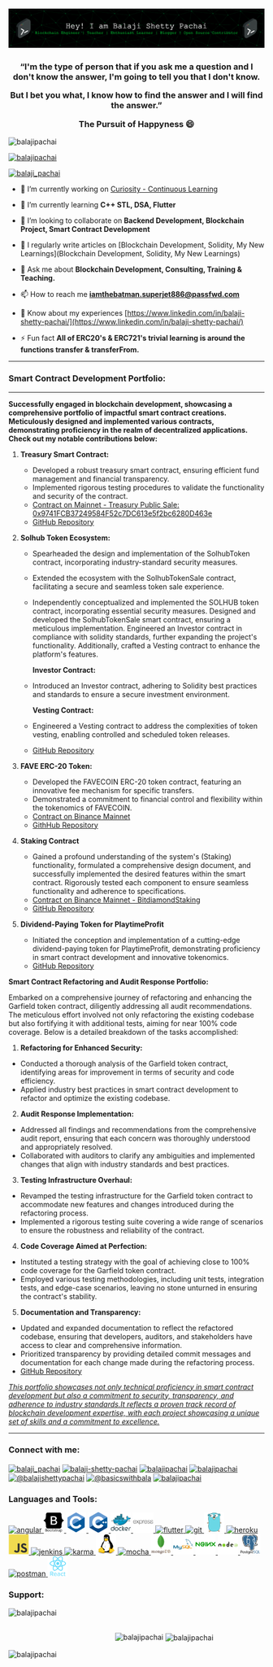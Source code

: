

<h3 align="center">
<img src="./header-image.png">
</h3>
<h3 align="center">
“I'm the type of person that if you ask me a question and I don't know the answer,
I'm going to tell you that I don't know.

But I bet you what, I know how to find the answer and I will find the answer.”

 The Pursuit of Happyness 😄</h3>

<p align="left"> <img src="https://komarev.com/ghpvc/?username=balajipachai&label=Profile%20views&color=0e75b6&style=flat" alt="balajipachai" /> </p>

<p align="left"> <a href="https://github.com/ryo-ma/github-profile-trophy"><img src="https://github-profile-trophy.vercel.app/?username=balajipachai" alt="balajipachai" /></a> </p>

<p align="left"> <a href="https://twitter.com/balaji_pachai" target="blank"><img src="https://img.shields.io/twitter/follow/balaji_pachai?logo=twitter&style=for-the-badge" alt="balaji_pachai" /></a> </p>

- 🔭 I’m currently working on [Curiosity - Continuous Learning](https://github.com/balajipachai/curiosity)

- 🌱 I’m currently learning **C++ STL, DSA, Flutter**

- 👯 I’m looking to collaborate on **Backend Development, Blockchain Project, Smart Contract Development**

- 📝 I regularly write articles on [Blockchain Development, Solidity, My New Learnings](Blockchain Development, Solidity, My New Learnings)

- 💬 Ask me about **Blockchain Development, Consulting, Training & Teaching.**

- 📫 How to reach me **iamthebatman.superjet886@passfwd.com**

- 📄 Know about my experiences [https://www.linkedin.com/in/balaji-shetty-pachai/](https://www.linkedin.com/in/balaji-shetty-pachai/)

- ⚡ Fun fact **All of ERC20's & ERC721's trivial learning is around the functions transfer & transferFrom.**

---
### Smart Contract Development Portfolio:
---

**Successfully engaged in blockchain development, showcasing a comprehensive portfolio of impactful smart contract creations. Meticulously designed and implemented various contracts, demonstrating proficiency in the realm of decentralized applications. Check out my notable contributions below:**

1. **Treasury Smart Contract:**
   - Developed a robust treasury smart contract, ensuring efficient fund management and financial transparency.
   - Implemented rigorous testing procedures to validate the functionality and security of the contract.
    - [Contract on Mainnet - Treasury Public Sale: 0x9741FCB37249584F52c7DC613e5f2bc6280D463e](https://etherscan.io/address/0x9741fcb37249584f52c7dc613e5f2bc6280d463e)
    - [GitHub Repository](https://github.com/b-cube-ai/b-cube-ico/tree/feat/new-sale-contracts)

2. **Solhub Token Ecosystem:**
   - Spearheaded the design and implementation of the SolhubToken contract, incorporating industry-standard security measures.
   - Extended the ecosystem with the SolhubTokenSale contract, facilitating a secure and seamless token sale experience.
   - Independently conceptualized and implemented the SOLHUB token contract, incorporating essential security measures. Designed and developed the SolhubTokenSale smart contract, ensuring a meticulous implementation. Engineered an Investor contract in compliance with solidity standards, further expanding the project's functionality. Additionally, crafted a Vesting contract to enhance the platform's features.
   
     **Investor Contract:**
   - Introduced an Investor contract, adhering to Solidity best practices and standards to ensure a secure investment environment.

        **Vesting Contract:**
   - Engineered a Vesting contract to address the complexities of token vesting, enabling controlled and scheduled token releases.

   - [GitHub Repository](https://github.com/solhub-finance/ico-contracts)

3. **FAVE ERC-20 Token:**
   - Developed the FAVECOIN ERC-20 token contract, featuring an innovative fee mechanism for specific transfers.
   - Demonstrated a commitment to financial control and flexibility within the tokenomics of FAVECOIN.
   - [Contract on Binance Mainnet](https://testnet.bscscan.com/token/0x51aC4626A5223305a22336483bFfE7862f5f0858#code)
   - [GithHub Repository](https://github.com/balajipachai/favecoin-sc)

4. **Staking Contract**
    - Gained a profound understanding of the system's (Staking) functionality, formulated a comprehensive design document, and successfully implemented the desired features within the smart contract. Rigorously tested each component to ensure seamless functionality and adherence to specifications. 
    - [Contract on Binance Mainnet - BitdiamondStaking](https://bscscan.com/address/0x34de06b7036db790e706f28a7ef9fcedb98971cc#code)
    - [GitHub Repository](https://github.com/balajipachai/bitdiamond-sc)

5. **Dividend-Paying Token for PlaytimeProfit**
    - Initiated the conception and implementation of a cutting-edge dividend-paying token for PlaytimeProfit, demonstrating proficiency in smart contract development and innovative tokenomics.
    - [GitHub Repository](https://github.com/playtimeprofit/definetics)

 **Smart Contract Refactoring and Audit Response Portfolio:**

   Embarked on a comprehensive journey of refactoring and enhancing the Garfield token contract, diligently addressing all audit recommendations. The meticulous effort involved not only refactoring the existing codebase but also fortifying it with additional tests, aiming for near 100% code coverage. Below is a detailed breakdown of the tasks accomplished:

   1. **Refactoring for Enhanced Security:**
   - Conducted a thorough analysis of the Garfield token contract, identifying areas for improvement in terms of security and code efficiency.
   - Applied industry best practices in smart contract development to refactor and optimize the existing codebase.

   2. **Audit Response Implementation:**
   - Addressed all findings and recommendations from the comprehensive audit report, ensuring that each concern was thoroughly understood and appropriately resolved.
   - Collaborated with auditors to clarify any ambiguities and implemented changes that align with industry standards and best practices.

   3. **Testing Infrastructure Overhaul:**
   - Revamped the testing infrastructure for the Garfield token contract to accommodate new features and changes introduced during the refactoring process.
   - Implemented a rigorous testing suite covering a wide range of scenarios to ensure the robustness and reliability of the contract.

   4. **Code Coverage Aimed at Perfection:**
   - Instituted a testing strategy with the goal of achieving close to 100% code coverage for the Garfield token contract.
   - Employed various testing methodologies, including unit tests, integration tests, and edge-case scenarios, leaving no stone unturned in ensuring the contract's stability.

   5. **Documentation and Transparency:**
   - Updated and expanded documentation to reflect the refactored codebase, ensuring that developers, auditors, and stakeholders have access to clear and comprehensive information.
   - Prioritized transparency by providing detailed commit messages and documentation for each change made during the refactoring process.
   - [GitHub Repository](https://github.com/AndreaGarfield/GAR-SC-EDIT-)

<u>*This portfolio showcases not only technical proficiency in smart contract development but also a commitment to security, transparency, and adherence to industry standards.It reflects a proven track record of blockchain development expertise, with each project showcasing a unique set of skills and a commitment to excellence.*</u>

---

<h3 align="left">Connect with me:</h3>
<p align="left">
<a href="https://twitter.com/balaji_pachai" target="blank"><img align="center" src="https://raw.githubusercontent.com/rahuldkjain/github-profile-readme-generator/master/src/images/icons/Social/twitter.svg" alt="balaji_pachai" height="30" width="40" /></a>
<a href="https://linkedin.com/in/balaji-shetty-pachai" target="blank"><img align="center" src="https://raw.githubusercontent.com/rahuldkjain/github-profile-readme-generator/master/src/images/icons/Social/linked-in-alt.svg" alt="balaji-shetty-pachai" height="30" width="40" /></a>
<a href="https://stackoverflow.com/users/balajipachai" target="blank"><img align="center" src="https://raw.githubusercontent.com/rahuldkjain/github-profile-readme-generator/master/src/images/icons/Social/stack-overflow.svg" alt="balajipachai" height="30" width="40" /></a>
<a href="https://instagram.com/balajipachai" target="blank"><img align="center" src="https://raw.githubusercontent.com/rahuldkjain/github-profile-readme-generator/master/src/images/icons/Social/instagram.svg" alt="balajipachai" height="30" width="40" /></a>
<a href="https://medium.com/@balajishettypachai" target="blank"><img align="center" src="https://raw.githubusercontent.com/rahuldkjain/github-profile-readme-generator/master/src/images/icons/Social/medium.svg" alt="@balajishettypachai" height="30" width="40" /></a>
<a href="https://www.youtube.com/c/@basicswithbala" target="blank"><img align="center" src="https://raw.githubusercontent.com/rahuldkjain/github-profile-readme-generator/master/src/images/icons/Social/youtube.svg" alt="@basicswithbala" height="30" width="40" /></a>
<a href="https://www.leetcode.com/balajipachai" target="blank"><img align="center" src="https://raw.githubusercontent.com/rahuldkjain/github-profile-readme-generator/master/src/images/icons/Social/leet-code.svg" alt="balajipachai" height="30" width="40" /></a>
</p>

<h3 align="left">Languages and Tools:</h3>
<p align="left"> <a href="https://angular.io" target="_blank" rel="noreferrer"> <img src="https://angular.io/assets/images/logos/angular/angular.svg" alt="angular" width="40" height="40"/> </a> <a href="https://getbootstrap.com" target="_blank" rel="noreferrer"> <img src="https://raw.githubusercontent.com/devicons/devicon/master/icons/bootstrap/bootstrap-plain-wordmark.svg" alt="bootstrap" width="40" height="40"/> </a> <a href="https://www.cprogramming.com/" target="_blank" rel="noreferrer"> <img src="https://raw.githubusercontent.com/devicons/devicon/master/icons/c/c-original.svg" alt="c" width="40" height="40"/> </a> <a href="https://www.w3schools.com/cpp/" target="_blank" rel="noreferrer"> <img src="https://raw.githubusercontent.com/devicons/devicon/master/icons/cplusplus/cplusplus-original.svg" alt="cplusplus" width="40" height="40"/> </a> <a href="https://www.docker.com/" target="_blank" rel="noreferrer"> <img src="https://raw.githubusercontent.com/devicons/devicon/master/icons/docker/docker-original-wordmark.svg" alt="docker" width="40" height="40"/> </a> <a href="https://expressjs.com" target="_blank" rel="noreferrer"> <img src="https://raw.githubusercontent.com/devicons/devicon/master/icons/express/express-original-wordmark.svg" alt="express" width="40" height="40"/> </a> <a href="https://flutter.dev" target="_blank" rel="noreferrer"> <img src="https://www.vectorlogo.zone/logos/flutterio/flutterio-icon.svg" alt="flutter" width="40" height="40"/> </a> <a href="https://git-scm.com/" target="_blank" rel="noreferrer"> <img src="https://www.vectorlogo.zone/logos/git-scm/git-scm-icon.svg" alt="git" width="40" height="40"/> </a> <a href="https://golang.org" target="_blank" rel="noreferrer"> <img src="https://raw.githubusercontent.com/devicons/devicon/master/icons/go/go-original.svg" alt="go" width="40" height="40"/> </a> <a href="https://heroku.com" target="_blank" rel="noreferrer"> <img src="https://www.vectorlogo.zone/logos/heroku/heroku-icon.svg" alt="heroku" width="40" height="40"/> </a> <a href="https://developer.mozilla.org/en-US/docs/Web/JavaScript" target="_blank" rel="noreferrer"> <img src="https://raw.githubusercontent.com/devicons/devicon/master/icons/javascript/javascript-original.svg" alt="javascript" width="40" height="40"/> </a> <a href="https://www.jenkins.io" target="_blank" rel="noreferrer"> <img src="https://www.vectorlogo.zone/logos/jenkins/jenkins-icon.svg" alt="jenkins" width="40" height="40"/> </a> <a href="https://karma-runner.github.io/latest/index.html" target="_blank" rel="noreferrer"> <img src="https://raw.githubusercontent.com/detain/svg-logos/780f25886640cef088af994181646db2f6b1a3f8/svg/karma.svg" alt="karma" width="40" height="40"/> </a> <a href="https://www.linux.org/" target="_blank" rel="noreferrer"> <img src="https://raw.githubusercontent.com/devicons/devicon/master/icons/linux/linux-original.svg" alt="linux" width="40" height="40"/> </a> <a href="https://mochajs.org" target="_blank" rel="noreferrer"> <img src="https://www.vectorlogo.zone/logos/mochajs/mochajs-icon.svg" alt="mocha" width="40" height="40"/> </a> <a href="https://www.mongodb.com/" target="_blank" rel="noreferrer"> <img src="https://raw.githubusercontent.com/devicons/devicon/master/icons/mongodb/mongodb-original-wordmark.svg" alt="mongodb" width="40" height="40"/> </a> <a href="https://www.mysql.com/" target="_blank" rel="noreferrer"> <img src="https://raw.githubusercontent.com/devicons/devicon/master/icons/mysql/mysql-original-wordmark.svg" alt="mysql" width="40" height="40"/> </a> <a href="https://www.nginx.com" target="_blank" rel="noreferrer"> <img src="https://raw.githubusercontent.com/devicons/devicon/master/icons/nginx/nginx-original.svg" alt="nginx" width="40" height="40"/> </a> <a href="https://nodejs.org" target="_blank" rel="noreferrer"> <img src="https://raw.githubusercontent.com/devicons/devicon/master/icons/nodejs/nodejs-original-wordmark.svg" alt="nodejs" width="40" height="40"/> </a> <a href="https://www.postgresql.org" target="_blank" rel="noreferrer"> <img src="https://raw.githubusercontent.com/devicons/devicon/master/icons/postgresql/postgresql-original-wordmark.svg" alt="postgresql" width="40" height="40"/> </a> <a href="https://postman.com" target="_blank" rel="noreferrer"> <img src="https://www.vectorlogo.zone/logos/getpostman/getpostman-icon.svg" alt="postman" width="40" height="40"/> </a> <a href="https://reactjs.org/" target="_blank" rel="noreferrer"> <img src="https://raw.githubusercontent.com/devicons/devicon/master/icons/react/react-original-wordmark.svg" alt="react" width="40" height="40"/> </a> </p>

<h3 align="left">Support:</h3>
<p><a href="https://www.buymeacoffee.com/balajipachai"> <img align="left" src="https://cdn.buymeacoffee.com/buttons/v2/default-yellow.png" height="50" width="210" alt="balajipachai" /></a></p><br><br>

<p><img align="left" src="https://github-readme-stats.vercel.app/api/top-langs?username=balajipachai&show_icons=true&locale=en&layout=compact" alt="balajipachai" /></p>

<p>&nbsp;<img align="center" src="https://github-readme-stats.vercel.app/api?username=balajipachai&show_icons=true&locale=en" alt="balajipachai" /></p>

<p><img align="center" src="https://github-readme-streak-stats.herokuapp.com/?user=balajipachai&" alt="balajipachai" /></p>

